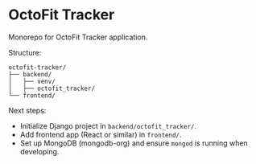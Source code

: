 # OctoFit Tracker

Monorepo for OctoFit Tracker application.

Structure:

```
octofit-tracker/
├── backend/
│   ├── venv/
│   ├── octofit_tracker/
└── frontend/
```

Next steps:
- Initialize Django project in `backend/octofit_tracker/`.
- Add frontend app (React or similar) in `frontend/`.
- Set up MongoDB (mongodb-org) and ensure `mongod` is running when developing.
